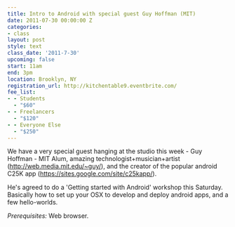 ```yaml
---
title: Intro to Android with special guest Guy Hoffman (MIT)
date: 2011-07-30 00:00:00 Z
categories:
- class
layout: post
style: text
class_date: '2011-7-30'
upcoming: false
start: 11am
end: 3pm
location: Brooklyn, NY
registration_url: http://kitchentable9.eventbrite.com/
fee_list:
- - Students
  - "$60"
- - Freelancers
  - "$120"
- - Everyone Else
  - "$250"
---
```


We have a very special guest hanging at the studio this week - Guy Hoffman - MIT Alum, amazing technologist+musician+artist (<a href="http://web.media.mit.edu/~guy/">http://web.media.mit.edu/~guy/</a>), and the creator of the popular android C25K app (<a href="https://sites.google.com/site/c25kapp/">https://sites.google.com/site/c25kapp/</a>). 

He's agreed to do a 'Getting started with Android' workshop this Saturday. Basically how to set up your OSX to develop and deploy android apps, and a few hello-worlds. 

*Prerequisites:* Web browser.
